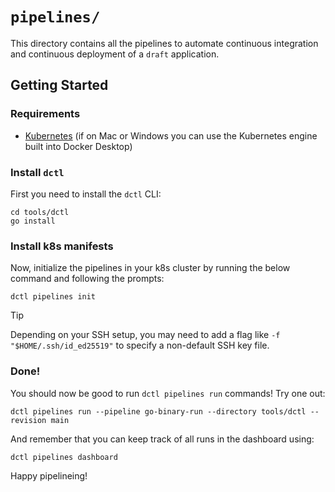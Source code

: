 # `pipelines/`

This directory contains all the pipelines to automate continuous integration and continuous deployment of a `draft` application.

## Getting Started

### Requirements

* [Kubernetes](https://kubernetes.io/docs/tasks/tools/) (if on Mac or Windows you can use the Kubernetes engine built into Docker Desktop)

### Install `dctl`

First you need to install the `dctl` CLI:

```shell
cd tools/dctl
go install
```

### Install k8s manifests

Now, initialize the pipelines in your k8s cluster by running the below command and following the prompts:

```shell
dctl pipelines init
```

> [!TIP]
> Depending on your SSH setup, you may need to add a flag like `-f "$HOME/.ssh/id_ed25519"` to specify a non-default SSH key file.

### Done!

You should now be good to run `dctl pipelines run` commands! Try one out:

```shell
dctl pipelines run --pipeline go-binary-run --directory tools/dctl --revision main
```

And remember that you can keep track of all runs in the dashboard using:

```shell
dctl pipelines dashboard
```

Happy pipelineing!
